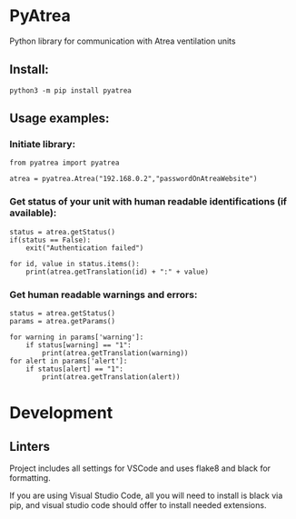 # PyAtrea

Python library for communication with Atrea ventilation units

## Install:

```
python3 -m pip install pyatrea
```

## Usage examples:

### Initiate library:

```
from pyatrea import pyatrea

atrea = pyatrea.Atrea("192.168.0.2","passwordOnAtreaWebsite")
```

### Get status of your unit with human readable identifications (if available):

```
status = atrea.getStatus()
if(status == False):
    exit("Authentication failed")

for id, value in status.items():
    print(atrea.getTranslation(id) + ":" + value)
```

### Get human readable warnings and errors:

```
status = atrea.getStatus()
params = atrea.getParams()

for warning in params['warning']:
    if status[warning] == "1":
        print(atrea.getTranslation(warning))
for alert in params['alert']:
    if status[alert] == "1":
        print(atrea.getTranslation(alert))
```

# Development

## Linters

Project includes all settings for VSCode and uses flake8 and black for formatting.

If you are using Visual Studio Code, all you will need to install is black via pip, and visual studio code should offer to install needed extensions.
